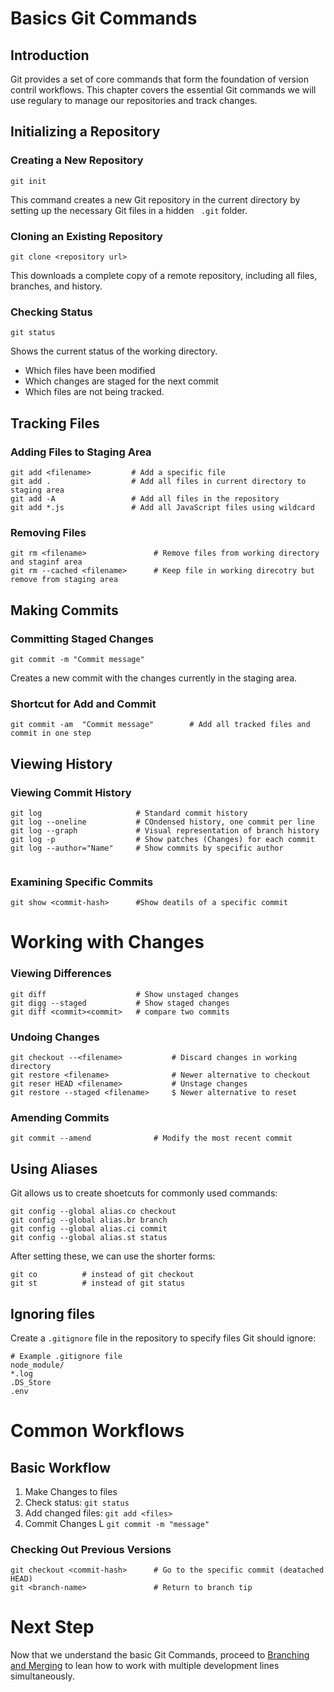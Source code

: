 # Basics Git Commands

## Introduction

Git provides a set of core commands that form the foundation of version contril workflows. This chapter covers the essential Git commands we will use regulary to manage our repositories and track changes. 

## Initializing a Repository

### Creating a New Repository

```
git init
```
This command creates a new Git repository in the current directory by setting up the necessary Git files in a hidden ``` .git``` folder.

### Cloning an Existing Repository

``` 
git clone <repository url>
```
This downloads a complete copy of a remote repository, including all files, branches, and history.

### Checking Status

```
git status
```
Shows the current status of the working directory.

* Which files have been modified
* Which changes are staged for the next commit
* Which files are not being tracked. 

## Tracking Files
### Adding Files to Staging Area

```
git add <filename>         # Add a specific file
git add .                  # Add all files in current directory to staging area
git add -A                 # Add all files in the repository
git add *.js               # Add all JavaScript files using wildcard
```

### Removing Files

```
git rm <filename>               # Remove files from working directory and staginf area
git rm --cached <filename>      # Keep file in working direcotry but remove from staging area
```

## Making Commits 

### Committing Staged Changes

```
git commit -m "Commit message" 
```

Creates a new commit with the changes currently in the staging area.

### Shortcut for Add and Commit

```
git commit -am  "Commit message"        # Add all tracked files and commit in one step
```


## Viewing History


### Viewing Commit History

```
git log                     # Standard commit history
git log --oneline           # COndensed history, one commit per line
git log --graph             # Visual representation of branch history
git log -p                  # Show patches (Changes) for each commit
git log --author="Name"     # Show commits by specific author


```
### Examining Specific Commits
```
git show <commit-hash>      #Show deatils of a specific commit

```
# Working with Changes

### Viewing Differences

```
git diff                    # Show unstaged changes
git digg --staged           # Show staged changes
git diff <commit><commit>   # compare two commits

```

### Undoing Changes
```
git checkout --<filename>           # Discard changes in working directory
git restore <filename>              # Newer alternative to checkout
git reser HEAD <filename>           # Unstage changes
git restore --staged <filename>     $ Newer alternative to reset

```

### Amending Commits

```
git commit --amend              # Modify the most recent commit

```

## Using Aliases

Git allows us to create shoetcuts for commonly used commands: 

```
git config --global alias.co checkout
git config --global alias.br branch
git config --global alias.ci commit
git config --global alias.st status

```

After setting these, we can use the shorter forms: 

```
git co          # instead of git checkout
git st          # instead of git status

```

## Ignoring files

Create a ``.gitignore`` file in the repository to specify files Git should ignore:

```
# Example .gitignore file
node_module/
*.log
.DS_Store
.env

```

# Common Workflows

## Basic Workflow

1. Make Changes to files
2. Check status: ``git status``
3. Add changed files: ``git add <files>``
4. Commit Changes L ``git commit -m "message"``

### Checking Out Previous Versions

```
git checkout <commit-hash>      # Go to the specific commit (deatached HEAD)
git <branch-name>               # Return to branch tip

```
# Next Step

Now that we understand the basic Git Commands, proceed to [Branching and Merging](04-Branching_and_Merging.md) to lean how to work with multiple development lines simultaneously. 




